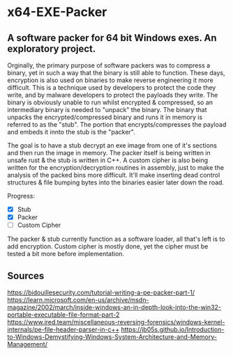 # x64-EXE-Packer
## A software packer for 64 bit Windows exes. An exploratory project.
Orginally, the primary purpose of software packers was to compress a binary, yet in such a way that the binary is still able to function. These days, encryption is also used on binaries to make reverse engineering it more difficult. This is a technique used by developers to protect the code they write, and by malware developers to protect the payloads they write. The binary is obviously unable to run whilst encrypted & compressed, so an intermediary binary is needed to "unpack" the binary. The binary that unpacks the encrypted/compressed binary and runs it in memory is referred to as the "stub". The portion that encrypts/compresses the payload and embeds it innto the stub is the "packer". 


The goal is to have a stub decrypt an exe image from one of it's sections and then run the image in memory. The packer itself is being written in unsafe rust & the stub is written in C++. A custom cipher is also being written for the encryption/decryption routines in assembly, just to make the analysis of the packed bins more difficult. It'll make inserting dead control structures & file bumping bytes into the binaries easier later down the road.

Progress:
- [x] Stub 
- [x] Packer
- [ ] Custom Cipher

The packer & stub currently function as a software loader, all that's left is to add encryption. Custom cipher is mostly done, yet the cipher must be tested a bit more before implementation. 


## Sources
https://bidouillesecurity.com/tutorial-writing-a-pe-packer-part-1/
https://learn.microsoft.com/en-us/archive/msdn-magazine/2002/march/inside-windows-an-in-depth-look-into-the-win32-portable-executable-file-format-part-2
https://www.ired.team/miscellaneous-reversing-forensics/windows-kernel-internals/pe-file-header-parser-in-c++
https://jb05s.github.io/Introduction-to-Windows-Demystifying-Windows-System-Architecture-and-Memory-Management/
